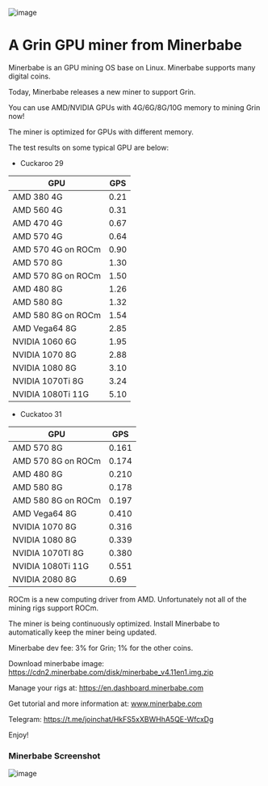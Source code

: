 ![image](https://user-images.githubusercontent.com/7948466/51163162-c263d780-18d3-11e9-8d52-96003f7ce9df.png)

# A Grin GPU miner from Minerbabe

Minerbabe is an GPU mining OS base on Linux. Minerbabe supports many digital coins.

Today, Minerbabe releases a new miner to support Grin.

You can use AMD/NVIDIA GPUs with 4G/6G/8G/10G memory to mining Grin now!

The miner is optimized for GPUs with different memory.

The test results on some typical GPU are below:

* Cuckaroo 29

GPU| GPS
---|---
AMD 380 4G|0.21
AMD 560 4G|0.31
AMD 470 4G|0.67
AMD 570 4G|0.64
AMD 570 4G on ROCm|0.90
AMD 570 8G|1.30
AMD 570 8G on ROCm|1.50
AMD 480 8G|1.26
AMD 580 8G|1.32
AMD 580 8G on ROCm|1.54
AMD Vega64 8G|2.85
NVIDIA 1060 6G|1.95
NVIDIA 1070 8G|2.88
NVIDIA 1080 8G|3.10
NVIDIA 1070Ti 8G|3.24
NVIDIA 1080Ti 11G|5.10

* Cuckatoo 31

GPU| GPS
---|---
AMD 570 8G|0.161
AMD 570 8G on ROCm|0.174
AMD 480 8G|0.210
AMD 580 8G|0.178
AMD 580 8G on ROCm|0.197
AMD Vega64 8G|0.410
NVIDIA 1070 8G|0.316
NVIDIA 1080 8G|0.339
NVIDIA 1070TI 8G|0.380
NVIDIA 1080Ti 11G|0.551
NVIDIA 2080 8G|0.69

ROCm is a new computing driver from AMD. Unfortunately not all of the mining rigs support ROCm.

The miner is being continuously optimized. Install Minerbabe to automatically keep the miner being updated.

Minerbabe dev fee: 3% for Grin; 1% for the other coins.

Download minerbabe image: https://cdn2.minerbabe.com/disk/minerbabe_v4.11en1.img.zip

Manage your rigs at: https://en.dashboard.minerbabe.com

Get tutorial and more information at: www.minerbabe.com

Telegram: https://t.me/joinchat/HkFS5xXBWHhA5QE-WfcxDg

Enjoy!

### Minerbabe Screenshot

![image](https://user-images.githubusercontent.com/7948466/51162923-e541bc00-18d2-11e9-9076-2c9bb0305a99.png)




